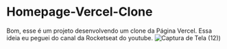 # Homepage-Vercel-Clone
Bom, esse é um projeto desenvolvendo um clone da Página Vercel. Essa ideia eu peguei do canal da Rocketseat do youtube.
![Captura de Tela (12)](https://user-images.githubusercontent.com/64798575/97781456-40a57280-1b6a-11eb-8cb7-c73fefc955fc.png))
